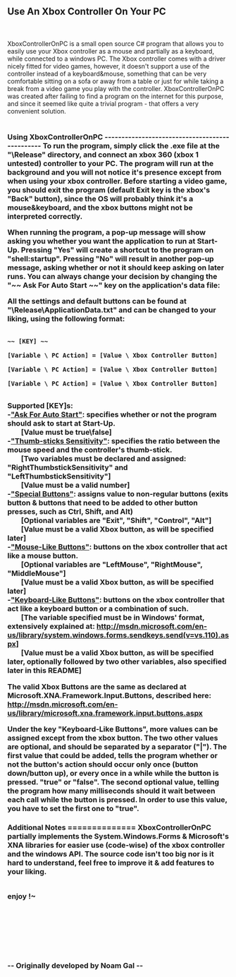 
Use An Xbox Controller On Your PC
-----------------------------------------------
<br/><br/>
XboxControllerOnPC is a small open source C# program that allows you to easily use your Xbox controller as a mouse and partially as a keyboard, while connected to a windows PC.
The Xbox controller comes with a driver nicely fitted for video games, however, it doesn't support a use of the controller instead of a keyboard&mouse, something that can be very comfortable sitting on a sofa or away from a table or just for while taking a break from a video game you play with the controller.
XboxControllerOnPC was created after failing to find a program on the internet for this purpose, and since it seemed like quite a trivial program - that offers a very convenient solution.
<br/><br/>

<h3>Using XboxControllerOnPC</h>
-----------------------------------------------
To run the program, simply click the .exe file at the "\Release" directory, and connect an xbox 360 (xbox 1 untested) controller to your PC. The program will run at the background and you will not notice it's presence except from when using your xbox controller.
Before starting a video game, you should exit the program (default Exit key is the xbox's "Back" button), since the OS will probably think it's a mouse&keyboard, and the xbox buttons might not be interpreted correctly. 


When running the program, a pop-up message will show asking you whether you want the application to run at Start-Up.
Pressing "Yes" will create a shortcut to the program on "shell:startup". Pressing "No" will result in another pop-up message, asking whether or not it should keep asking on later runs.
You can always change your decision by changing the "~~ Ask For Auto Start ~~" key on the application's data file:

All the settings and default buttons can be found at "\Release\ApplicationData.txt" and can be changed to your liking, using the following format:

<code>
~~ [KEY] ~~<br/>
[Variable \ PC Action] = [Value \ Xbox Controller Button]<br/>
[Variable \ PC Action] = [Value \ Xbox Controller Button]<br/>
[Variable \ PC Action] = [Value \ Xbox Controller Button]<br/>
</code>

<b>Supported [KEY]s:</b><br/>
	-<u>"Ask For Auto Start"</u>: specifies whether or not the program should ask to start at Start-Up.<br/>
		&nbsp;&nbsp;&nbsp;&nbsp;&nbsp;&nbsp;&nbsp;&nbsp;[Value must be true\false]<br/>
	-<u>"Thumb-sticks Sensitivity"</u>: specifies the ratio between the mouse speed and the controller's thumb-stick.<br/>
		&nbsp;&nbsp;&nbsp;&nbsp;&nbsp;&nbsp;&nbsp;&nbsp;[Two variables must be declared and assigned: "RightThumbstickSensitivity" and "LeftThumbstickSensitivity"]<br/>
		&nbsp;&nbsp;&nbsp;&nbsp;&nbsp;&nbsp;&nbsp;&nbsp;[Value must be a valid number]<br/>
	-<u>"Special Buttons"</u>: assigns value to non-regular buttons (exits button & buttons that need to be added to other button presses, such as Ctrl, Shift, and Alt)<br/>
		&nbsp;&nbsp;&nbsp;&nbsp;&nbsp;&nbsp;&nbsp;&nbsp;[Optional variables are "Exit", "Shift", "Control", "Alt"]<br/>
		&nbsp;&nbsp;&nbsp;&nbsp;&nbsp;&nbsp;&nbsp;&nbsp;[Value must be a valid Xbox button, as will be specified later]<br/>
	-<u>"Mouse-Like Buttons"</u>: buttons on the xbox controller that act like a mouse button.<br/>
		&nbsp;&nbsp;&nbsp;&nbsp;&nbsp;&nbsp;&nbsp;&nbsp;[Optional variables are "LeftMouse", "RightMouse", "MiddleMouse"]<br/>
		&nbsp;&nbsp;&nbsp;&nbsp;&nbsp;&nbsp;&nbsp;&nbsp;[Value must be a valid Xbox button, as will be specified later]<br/>
	-<u>"Keyboard-Like Buttons"</u>: buttons on the xbox controller that act like a keyboard button or a combination of such.<br/>
		&nbsp;&nbsp;&nbsp;&nbsp;&nbsp;&nbsp;&nbsp;&nbsp;[The variable specified must be in Windows' format, extensively explained at: http://msdn.microsoft.com/en-us/library/system.windows.forms.sendkeys.send(v=vs.110).aspx]<br/>
		&nbsp;&nbsp;&nbsp;&nbsp;&nbsp;&nbsp;&nbsp;&nbsp;[Value must be a valid Xbox button, as will be specified later, optionally followed by two other variables, also specified later in this README]<br/>

		
		
The valid Xbox Buttons are the same as declared at Microsoft.XNA.Framework.Input.Buttons, described here: http://msdn.microsoft.com/en-us/library/microsoft.xna.framework.input.buttons.aspx

Under the key "Keyboard-Like Buttons", more values can be assigned except from the xbox button.
The two other values are optional, and should be separated by a separator ("|").
The first value that could be added, tells the program whether or not the button's action should occur only once (button down/button up), or every once in a while while the button is pressed. "true" or "false".
The second optional value, telling the program how many milliseconds should it wait between each call while the button is pressed. In order to use this value, you have to set the first one to "true".


<h3>Additional Notes</h>
==============
XboxControllerOnPC partially implements the System.Windows.Forms & Microsoft's XNA libraries for easier use (code-wise) of the xbox controller and the windows API.
The source code isn't too big nor is it hard to understand, feel free to improve it & add features to your liking.

<br/>
<br/>

enjoy !~
<br/>
<br/>
<br/>
<br/>
<br/>
<br/>
<br/>

-- Originally developed by Noam Gal --